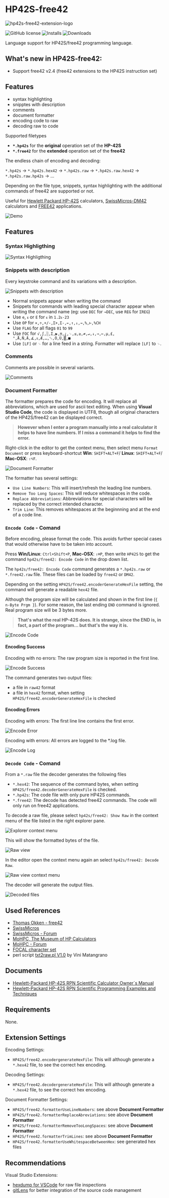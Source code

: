 # HP42S-free42

![hp42s-free42-extension-logo](https://raw.githubusercontent.com/heilingbrunner/vscode-hp42s-free42/master/images/vscode-hp42s-free42-logo.png)

![GitHub license](https://img.shields.io/badge/license-MIT-blue.svg)
![Installs](https://vsmarketplacebadge.apphb.com/installs-short/JHeilingbrunner.vscode-hp42s-free42.svg)
![Downloads](https://vsmarketplacebadge.apphb.com/downloads-short/JHeilingbrunner.vscode-hp42s-free42.svg)

Language support for HP42S/free42 programming language.

## What's new in HP42S-free42:

- Support free42 v2.4 (free42 extensions to the HP42S instruction set)

## Features

- syntax highlighting
- snipptes with description
- comments
- document formatter
- encoding code to raw
- decoding raw to code
  
Supported filetypes

- __`*.hp42s`__ for the __original__ operation set of the __HP-42S__
- __`*.free42`__ for the __extended__ operation set of the __free42__

The endless chain of encoding and decoding:

`*.hp42s` -> `*.hp42s.hex42` -> `*.hp42s.raw` -> `*.hp42s.raw.hex42` -> `*.hp42s.raw.hp42s` -> ...

Depending on the file type, snippets, syntax highlighting with the additional commands of free42 are supported or not.

Useful for [Hewlett Packard HP-42S](https://en.wikipedia.org/wiki/HP-42S) calculators, [SwissMicros-DM42](https://www.swissmicros.com/dm42.php) calculators and [FREE42](http://thomasokken.com/free42/) applications.

![Demo](https://raw.githubusercontent.com/heilingbrunner/vscode-hp42s-free42/master/images/demo.gif)

## Features

### Syntax Highligthing

![Syntax Highligthing](https://raw.githubusercontent.com/heilingbrunner/vscode-hp42s-free42/master/images/syntax-highlighting.gif)

### Snippets with description

Every keystroke command and its variations with a description.

![Snippets with description](https://raw.githubusercontent.com/heilingbrunner/vscode-hp42s-free42/master/images/snippets-with-description.gif)

- Normal snippets appear when writing the command
- Snippets for commands with leading special character appear when writing the command name (eg: use `DEC` for `→DEC`, use `REG` for `ΣREG`)
- Use `e`, `ᴇ` or `E` for `ᴇ` in `1.2ᴇ-23`
- Use `OP` for `×,÷,+/-,Σ+,Σ-,←,↑,↓,→,%,⊢,%CH`
- Use `FLAG` for all flags `01` to `99`
- Use `FOC` for `√,∫,░,Σ,▶,π,¿,␊,≤,≥,≠,↵,↓,→,←,µ,£,°,Å,Ñ,Ä,∡,ᴇ,Æ,…,␛,Ö,Ü,▒,■`
- Use `[LF]` or `␊` for a line feed in a string. Formatter will replace `[LF]` to `␊`.

### Comments

Comments are possible in several variants.

![Comments](https://raw.githubusercontent.com/heilingbrunner/vscode-hp42s-free42/master/images/comments.gif)

### Document Formatter

The formatter prepares the code for encoding. It will replace all abbreviations, which are used for ascii text editing. When using __Visual Studio Code__, the code is displayed in UTF8, though all original characters of the HP42S/free42 can be displayed correct.

> __However when I enter a program manually into a real calculator it helps to have line numbers. If I miss a command it helps to find the error.__

Right-click in the editor to get the context menu, then select menu `Format Document` or press keyboard-shortcut __Win__: `SHIFT+ALT+F`/ __Linux__: `SHIFT+ALT+F`/ __Mac-OSX__: `⇧⌥F`.

![Document Formatter](https://raw.githubusercontent.com/heilingbrunner/vscode-hp42s-free42/master/images/document-formatter.gif)

The formatter has several settings:

- `Use Line Numbers`: This will insert/refresh the leading line numbers.
- `Remove Too Long Spaces`: This will reduce whitespaces in the code.
- `Replace Abbreviations`: Abbreviations for special characters will be replaced by the correct intended character.
- `Trim Line`: This removes whitespaces at the beginnning and at the end of a code line.

### `Encode Code` - Comand

Before encoding, please format the code. This avoids further special cases that would otherwise have to be taken into account.

Press __Win/Linux__: `Ctrl+Shift+P`, __Mac-OSX__: `⇧⌘P`, then write `HP42S` to get the command `hp42s/free42: Encode Code` in the drop down list.

The `hp42s/free42: Encode Code` command generates a `*.hp42s.raw` or `*.free42.raw` file. These files can be loaded by `free42` or `DM42`.

Depending on the setting `HP42S/free42.encoderGenerateHexFile` setting, the command will generate a readable `hex42` file.

Although the program size will be calculated and shown in the first line (`{ n-Byte Prgm }`). For some reason, the last ending `END` command is ignored. Real program size will be 3 bytes more.

> __That's what the real HP-42S does. It is strange, since the END is, in fact, a part of the program... but that's the way it is.__

![Encode Code](https://raw.githubusercontent.com/heilingbrunner/vscode-hp42s-free42/master/images/encode-code.gif)

#### Encoding Success

Encoding with no errors: The raw program size is reported in the first line.

![Encode Success](https://raw.githubusercontent.com/heilingbrunner/vscode-hp42s-free42/master/images/encode-success.gif)

The command generates two output files:

- a file in `raw42` format
- a file in `hex42` format, when setting `HP42S/free42.encoderGenerateHexFile` is checked

#### Encoding Errors

Encoding with errors: The first line line contains the first error.

![Encode Error](https://raw.githubusercontent.com/heilingbrunner/vscode-hp42s-free42/master/images/encode-error.gif)

Encoding with errors: All errors are logged to the *.log file.

![Encode Log](https://raw.githubusercontent.com/heilingbrunner/vscode-hp42s-free42/master/images/encode-log.gif)

### `Decode Code` - Comand

From a `*.raw` file the decoder generates the following files

- `*.hex42`: The sequence of the command bytes, when setting `HP42S/free42.decoderGenerateHexFile` is checked.
- `*.hp42s`: The code file with only pure HP42S commands.
- `*.free42`: The decode has detected free42 commands. The code will only run on free42 applications.

To decode a raw file, please select `hp42s/free42: Show Raw` in the context menu of the file listed in the right explorer pane.

![Explorer context menu](https://raw.githubusercontent.com/heilingbrunner/vscode-hp42s-free42/master/images/explorer-contextmenu-showraw.png)

This will show the formatted bytes of the file.

![Raw view](https://raw.githubusercontent.com/heilingbrunner/vscode-hp42s-free42/master/images/showraw-1.png)

In the editor open the context menu again an select `hp42s/free42: Decode Raw`.

![Raw view context menu](https://raw.githubusercontent.com/heilingbrunner/vscode-hp42s-free42/master/images/showraw-contextmenu.png)

The decoder will generate the output files.

![Decoded files](https://raw.githubusercontent.com/heilingbrunner/vscode-hp42s-free42/master/images/explorer-decoded.png)

## Used References

- [Thomas Okken - free42](http://thomasokken.com/free42/)
- [SwissMicros](https://www.swissmicros.com/)
- [SwissMicros - Forum](https://forum.swissmicros.com/viewtopic.php?f=2&t=2011)
- [MoHPC, The Museum of HP Calculators](http://www.hpmuseum.org/)
- [MoHPC - Forum](http://www.hpmuseum.org/forum/thread-11743.html)
- [FOCAL character set](https://en.wikipedia.org/wiki/FOCAL_character_set)
- perl script [txt2raw.pl V1.0](https://forum.swissmicros.com/viewtopic.php?t=285&start=10) by Vini Matangrano

## Documents

- [Hewlett-Packard HP-42S RPN Scientific Calculator Owner´s Manual](http://www.hp41.net/forum/fileshp41net/manuel-hp42s-us.pdf)
- [Hewlett-Packard HP-42S RPN Scientific Programming Examples and Techniques](http://www.hp41.net/forum/fileshp41net/hp42s-programming-examples.pdf)

## Requirements

None.

## Extension Settings

Encoding Settings:

- `HP42S/free42.encodergenerateHexFile`: This will although generate a `*.hex42` file, to see the correct hex encoding.

Decoding Settings:

- `HP42S/free42.decodergenerateHexFile`: This will although generate a `*.hex42` file, to see the correct hex encoding.
  
Document Formatter Settings:

- `HP42S/free42.formatterUseLineNumbers`: see above __Document Formatter__
- `HP42S/free42.formatterReplaceAbreviations`: see above __Document Formatter__
- `HP42S/free42.formatterRemoveTooLongSpaces`: see above __Document Formatter__
- `HP42S/free42.formatterTrimLines`: see above __Document Formatter__
- `HP42S/free42.formatterUseWhitespaceBetweenHex`: see generated hex files

## Recommendations

Visual Studio Extensions:

- [hexdump for VSCode](https://marketplace.visualstudio.com/items?itemName=slevesque.vscode-hexdump) for raw file inspections
- [gitLens](https://marketplace.visualstudio.com/items?itemName=eamodio.gitlens) for better integration of the source code management
